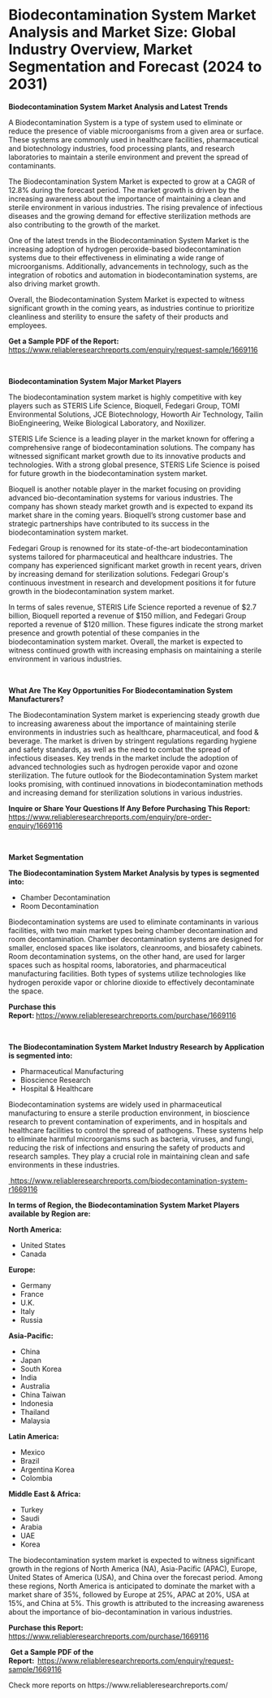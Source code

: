 <p><h1>Biodecontamination System Market Analysis and Market Size: Global Industry Overview, Market Segmentation and Forecast (2024 to 2031)</h1></p><p><strong>Biodecontamination System Market Analysis and Latest Trends</strong></p>
<p><p>A Biodecontamination System is a type of system used to eliminate or reduce the presence of viable microorganisms from a given area or surface. These systems are commonly used in healthcare facilities, pharmaceutical and biotechnology industries, food processing plants, and research laboratories to maintain a sterile environment and prevent the spread of contaminants.</p><p>The Biodecontamination System Market is expected to grow at a CAGR of 12.8% during the forecast period. The market growth is driven by the increasing awareness about the importance of maintaining a clean and sterile environment in various industries. The rising prevalence of infectious diseases and the growing demand for effective sterilization methods are also contributing to the growth of the market.</p><p>One of the latest trends in the Biodecontamination System Market is the increasing adoption of hydrogen peroxide-based biodecontamination systems due to their effectiveness in eliminating a wide range of microorganisms. Additionally, advancements in technology, such as the integration of robotics and automation in biodecontamination systems, are also driving market growth.</p><p>Overall, the Biodecontamination System Market is expected to witness significant growth in the coming years, as industries continue to prioritize cleanliness and sterility to ensure the safety of their products and employees.</p></p>
<p><strong>Get a Sample PDF of the Report:&nbsp;</strong> <a href="https://www.reliableresearchreports.com/enquiry/request-sample/1669116">https://www.reliableresearchreports.com/enquiry/request-sample/1669116</a></p>
<p>&nbsp;</p>
<p><strong>Biodecontamination System Major Market Players</strong></p>
<p><p>The biodecontamination system market is highly competitive with key players such as STERIS Life Science, Bioquell, Fedegari Group, TOMI Environmental Solutions, JCE Biotechnology, Howorth Air Technology, Tailin BioEngineering, Weike Biological Laboratory, and Noxilizer. </p><p>STERIS Life Science is a leading player in the market known for offering a comprehensive range of biodecontamination solutions. The company has witnessed significant market growth due to its innovative products and technologies. With a strong global presence, STERIS Life Science is poised for future growth in the biodecontamination system market.</p><p>Bioquell is another notable player in the market focusing on providing advanced bio-decontamination systems for various industries. The company has shown steady market growth and is expected to expand its market share in the coming years. Bioquell’s strong customer base and strategic partnerships have contributed to its success in the biodecontamination system market.</p><p>Fedegari Group is renowned for its state-of-the-art biodecontamination systems tailored for pharmaceutical and healthcare industries. The company has experienced significant market growth in recent years, driven by increasing demand for sterilization solutions. Fedegari Group's continuous investment in research and development positions it for future growth in the biodecontamination system market.</p><p>In terms of sales revenue, STERIS Life Science reported a revenue of $2.7 billion, Bioquell reported a revenue of $150 million, and Fedegari Group reported a revenue of $120 million. These figures indicate the strong market presence and growth potential of these companies in the biodecontamination system market. Overall, the market is expected to witness continued growth with increasing emphasis on maintaining a sterile environment in various industries.</p></p>
<p>&nbsp;</p>
<p><strong>What Are The Key Opportunities For Biodecontamination System Manufacturers?</strong></p>
<p><p>The Biodecontamination System market is experiencing steady growth due to increasing awareness about the importance of maintaining sterile environments in industries such as healthcare, pharmaceutical, and food & beverage. The market is driven by stringent regulations regarding hygiene and safety standards, as well as the need to combat the spread of infectious diseases. Key trends in the market include the adoption of advanced technologies such as hydrogen peroxide vapor and ozone sterilization. The future outlook for the Biodecontamination System market looks promising, with continued innovations in biodecontamination methods and increasing demand for sterilization solutions in various industries.</p></p>
<p><strong>Inquire or Share Your Questions If Any Before Purchasing This Report:</strong> <a href="https://www.reliableresearchreports.com/enquiry/pre-order-enquiry/1669116">https://www.reliableresearchreports.com/enquiry/pre-order-enquiry/1669116</a></p>
<p>&nbsp;</p>
<p><strong>Market Segmentation</strong></p>
<p><strong>The Biodecontamination System Market Analysis by types is segmented into:</strong></p>
<p><ul><li>Chamber Decontamination</li><li>Room Decontamination</li></ul></p>
<p><p>Biodecontamination systems are used to eliminate contaminants in various facilities, with two main market types being chamber decontamination and room decontamination. Chamber decontamination systems are designed for smaller, enclosed spaces like isolators, cleanrooms, and biosafety cabinets. Room decontamination systems, on the other hand, are used for larger spaces such as hospital rooms, laboratories, and pharmaceutical manufacturing facilities. Both types of systems utilize technologies like hydrogen peroxide vapor or chlorine dioxide to effectively decontaminate the space.</p></p>
<p><strong>Purchase this Report:&nbsp;</strong><a href="https://www.reliableresearchreports.com/purchase/1669116">https://www.reliableresearchreports.com/purchase/1669116</a></p>
<p>&nbsp;</p>
<p><strong>The Biodecontamination System Market Industry Research by Application is segmented into:</strong></p>
<p><ul><li>Pharmaceutical Manufacturing</li><li>Bioscience Research</li><li>Hospital & Healthcare</li></ul></p>
<p><p>Biodecontamination systems are widely used in pharmaceutical manufacturing to ensure a sterile production environment, in bioscience research to prevent contamination of experiments, and in hospitals and healthcare facilities to control the spread of pathogens. These systems help to eliminate harmful microorganisms such as bacteria, viruses, and fungi, reducing the risk of infections and ensuring the safety of products and research samples. They play a crucial role in maintaining clean and safe environments in these industries.</p></p>
<p><a href="https://www.reliableresearchreports.com/biodecontamination-system-r1669116">&nbsp;https://www.reliableresearchreports.com/biodecontamination-system-r1669116</a></p>
<p><strong>In terms of Region, the Biodecontamination System Market Players available by Region are:</strong></p>
<p>
    <p> <strong> North America: </strong>
        <ul>
            <li>United States</li>
            <li>Canada</li>
        </ul>
        </p> 
    <p> <strong> Europe: </strong>
        <ul>
            <li>Germany</li>
            <li>France</li>
            <li>U.K.</li>
            <li>Italy</li>
            <li>Russia</li>
        </ul>
        </p> 
    <p> <strong> Asia-Pacific: </strong>
        <ul>
            <li>China</li>
            <li>Japan</li>
            <li>South Korea</li>
            <li>India</li>
            <li>Australia</li>
            <li>China Taiwan</li>
            <li>Indonesia</li>
            <li>Thailand</li>
            <li>Malaysia</li>
        </ul>
        </p> 
    <p> <strong> Latin America: </strong>
        <ul>
            <li>Mexico</li>
            <li>Brazil</li>
            <li>Argentina Korea</li>
            <li>Colombia</li>
        </ul>
        </p> 
    <p> <strong> Middle East & Africa: </strong>
        <ul>
            <li>Turkey</li>
            <li>Saudi</li>
            <li>Arabia</li>
            <li>UAE</li>
            <li>Korea</li>
        </ul>
    </p>
    </p>
<p><p>The biodecontamination system market is expected to witness significant growth in the regions of North America (NA), Asia-Pacific (APAC), Europe, United States of America (USA), and China over the forecast period. Among these regions, North America is anticipated to dominate the market with a market share of 35%, followed by Europe at 25%, APAC at 20%, USA at 15%, and China at 5%. This growth is attributed to the increasing awareness about the importance of bio-decontamination in various industries.</p></p>
<p><strong>Purchase this Report: </strong><a href="https://www.reliableresearchreports.com/purchase/1669116">https://www.reliableresearchreports.com/purchase/1669116</a></p>
<p>&nbsp;<strong>Get a Sample PDF of the Report:&nbsp;&nbsp;</strong><a href="https://www.reliableresearchreports.com/enquiry/request-sample/1669116">https://www.reliableresearchreports.com/enquiry/request-sample/1669116</a></p>
<p><strong></strong></p>
<p>Check more reports on https://www.reliableresearchreports.com/</p>